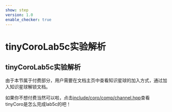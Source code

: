 ```yaml
---
show: step
version: 1.0
enable_checker: true
---
```


# tinyCoroLab5c实验解析

## tinyCoroLab5c实验解析

由于本节属于付费部分，用户需要在文档主页中查看知识星球的加入方式，通过加入知识星球解锁文档。

如果你不想付费当然可以啦，点击[include/coro/comp/channel.hpp](https://github.com/sakurs2/tinyCoro/blob/v1.0/include/coro/comp/channel.hpp)查看tinyCoro是怎么完成lab5c的吧！
